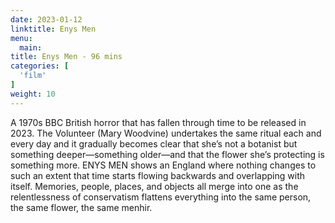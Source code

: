 ```yaml
---
date: 2023-01-12
linktitle: Enys Men
menu:
  main:
title: Enys Men - 96 mins
categories: [
  'film'
]
weight: 10
---
```


A 1970s BBC British horror that has fallen through time to be released in 2023. The Volunteer (Mary Woodvine) undertakes the same ritual each and every day and it gradually becomes clear that she’s not a botanist but something deeper—something older—and that the flower she’s protecting is something more. ENYS MEN shows an England where nothing changes to such an extent that time starts flowing backwards and overlapping with itself. Memories, people, places, and objects all merge into one as the relentlessness of conservatism flattens everything into the same person, the same flower, the same menhir.